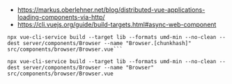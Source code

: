 #
- https://markus.oberlehner.net/blog/distributed-vue-applications-loading-components-via-http/
- https://cli.vuejs.org/guide/build-targets.html#async-web-component


```
npx vue-cli-service build --target lib --formats umd-min --no-clean --dest server/components/Browser --name "Browser.[chunkhash]" src/components/browser/Browser.vue```

npx vue-cli-service build --target lib --formats umd-min --no-clean --dest server/components/Browser --name "Browser" src/components/browser/Browser.vue
